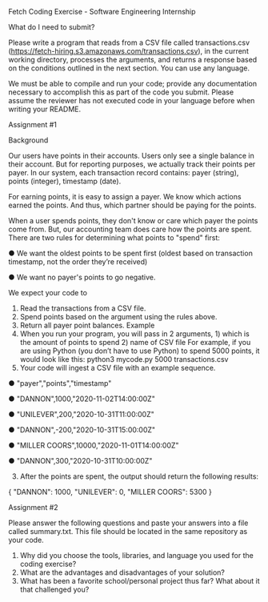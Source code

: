 Fetch Coding Exercise - Software Engineering Internship

What do I need to submit?

Please write a program that reads from a CSV file called transactions.csv (https://fetch-hiring.s3.amazonaws.com/transactions.csv), in the current working directory, processes the arguments, and
returns a response based on the conditions outlined in the next section. You can use any language.

We must be able to compile and run your code; provide any documentation necessary to accomplish this as part of the code you
submit. Please assume the reviewer has not executed code in your language before when writing your README.

Assignment #1

Background

Our users have points in their accounts. Users only see a single balance in their account. But for reporting purposes, we actually track their
points per payer. In our system, each transaction record contains: payer (string), points (integer), timestamp (date).

For earning points, it is easy to assign a payer. We know which actions earned the points. And thus, which partner should be paying for the
points.

When a user spends points, they don't know or care which payer the points come from. But, our accounting team does care how the points are
spent. There are two rules for determining what points to "spend" first:

● We want the oldest points to be spent first (oldest based on transaction timestamp, not the order they’re received)

● We want no payer's points to go negative.

We expect your code to
1. Read the transactions from a CSV file.
2. Spend points based on the argument using the rules above.
3. Return all payer point balances.
Example
1. When you run your program, you will pass in 2 arguments, 1) which is the amount of points to spend 2) name of CSV file
For example, if you are using Python (you don’t have to use Python) to spend 5000 points, it would look like this:
python3 mycode.py 5000 transactions.csv
2. Your code will ingest a CSV file with an example sequence.

● "payer","points","timestamp"

● "DANNON",1000,"2020-11-02T14:00:00Z"

● "UNILEVER",200,"2020-10-31T11:00:00Z"

● "DANNON",-200,"2020-10-31T15:00:00Z"

● "MILLER COORS",10000,"2020-11-01T14:00:00Z"

● "DANNON",300,"2020-10-31T10:00:00Z"

3. After the points are spent, the output should return the following results:

{
"DANNON": 1000,
"UNILEVER": 0,
"MILLER COORS": 5300
}

Assignment #2

Please answer the following questions and paste your answers into a file called summary.txt. This file should be located in the same repository
as your code.

1. Why did you choose the tools, libraries, and language you used for the coding exercise?
2. What are the advantages and disadvantages of your solution?
3. What has been a favorite school/personal project thus far? What about it that challenged you?
